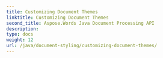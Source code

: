 ```yaml
---
title: Customizing Document Themes
linktitle: Customizing Document Themes
second_title: Aspose.Words Java Document Processing API
description: 
type: docs
weight: 12
url: /java/document-styling/customizing-document-themes/
---
```

